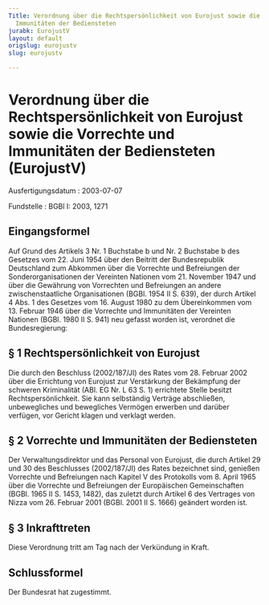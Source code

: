 ```yaml
---
Title: Verordnung über die Rechtspersönlichkeit von Eurojust sowie die Vorrechte und
  Immunitäten der Bediensteten
jurabk: EurojustV
layout: default
origslug: eurojustv
slug: eurojustv

---
```


# Verordnung über die Rechtspersönlichkeit von Eurojust sowie die Vorrechte und Immunitäten der Bediensteten (EurojustV)

Ausfertigungsdatum
:   2003-07-07

Fundstelle
:   BGBl I: 2003, 1271

## Eingangsformel

Auf Grund des Artikels 3 Nr. 1 Buchstabe b und Nr. 2 Buchstabe b des
Gesetzes vom 22. Juni 1954 über den Beitritt der Bundesrepublik
Deutschland zum Abkommen über die Vorrechte und Befreiungen der
Sonderorganisationen der Vereinten Nationen vom 21. November 1947 und
über die Gewährung von Vorrechten und Befreiungen an andere
zwischenstaatliche Organisationen (BGBl. 1954 II S. 639), der durch
Artikel 4 Abs. 1 des Gesetzes vom 16. August 1980 zu dem Übereinkommen
vom 13. Februar 1946 über die Vorrechte und Immunitäten der Vereinten
Nationen (BGBl. 1980 II S. 941) neu gefasst worden ist, verordnet die
Bundesregierung:

## § 1 Rechtspersönlichkeit von Eurojust

Die durch den Beschluss (2002/187/JI) des Rates vom 28. Februar 2002
über die Errichtung von Eurojust zur Verstärkung der Bekämpfung der
schweren Kriminalität (ABl. EG Nr. L 63 S. 1) errichtete Stelle
besitzt Rechtspersönlichkeit. Sie kann selbständig Verträge
abschließen, unbewegliches und bewegliches Vermögen erwerben und
darüber verfügen, vor Gericht klagen und verklagt werden.

## § 2 Vorrechte und Immunitäten der Bediensteten

Der Verwaltungsdirektor und das Personal von Eurojust, die durch
Artikel 29 und 30 des Beschlusses (2002/187/JI) des Rates bezeichnet
sind, genießen Vorrechte und Befreiungen nach Kapitel V des Protokolls
vom 8. April 1965 über die Vorrechte und Befreiungen der Europäischen
Gemeinschaften (BGBl. 1965 II S. 1453, 1482), das zuletzt durch
Artikel 6 des Vertrages von Nizza vom 26. Februar 2001 (BGBl. 2001 II
S. 1666) geändert worden ist.

## § 3 Inkrafttreten

Diese Verordnung tritt am Tag nach der Verkündung in Kraft.

## Schlussformel

Der Bundesrat hat zugestimmt.

